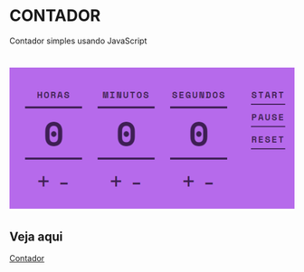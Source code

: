 # CONTADOR
Contador simples usando JavaScript

<h1 aling="center">
    <img alt="contador" title="calculadora" src="./git/contador.PNG"/>
</h1>

## Veja aqui

<a href="https://vsenvolvedor.github.io/Contador/">Contador</a>
